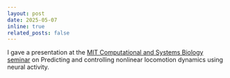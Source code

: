 ```yaml
---
layout: post
date: 2025-05-07
inline: true
related_posts: false
---
```


I gave a presentation at the [MIT Computational and Systems Biology seminar](https://csbphd.mit.edu/csb-seminar-series/) on Predicting and controlling nonlinear locomotion dynamics using neural activity.